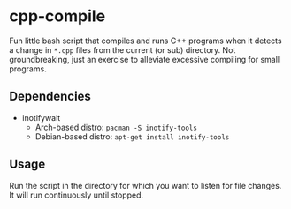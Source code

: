 # cpp-compile
Fun little bash script that compiles and runs C++ programs when it detects a change in `*.cpp` files from the current (or sub) directory. Not groundbreaking, just an exercise to alleviate excessive compiling for small programs.

## Dependencies
- inotifywait
  - Arch-based distro: `pacman -S inotify-tools`
  - Debian-based distro: `apt-get install inotify-tools`

## Usage
Run the script in the directory for which you want to listen for file changes. It will run continuously until stopped.
